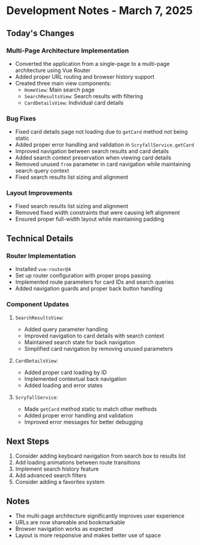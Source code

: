 # Development Notes - March 7, 2025

## Today's Changes

### Multi-Page Architecture Implementation
- Converted the application from a single-page to a multi-page architecture using Vue Router
- Added proper URL routing and browser history support
- Created three main view components:
  - `HomeView`: Main search page
  - `SearchResultsView`: Search results with filtering
  - `CardDetailsView`: Individual card details

### Bug Fixes
- Fixed card details page not loading due to `getCard` method not being static
- Added proper error handling and validation in `ScryfallService.getCard`
- Improved navigation between search results and card details
- Added search context preservation when viewing card details
- Removed unused `from` parameter in card navigation while maintaining search query context
- Fixed search results list sizing and alignment

### Layout Improvements
- Fixed search results list sizing and alignment
- Removed fixed width constraints that were causing left alignment
- Ensured proper full-width layout while maintaining padding

## Technical Details

### Router Implementation
- Installed `vue-router@4`
- Set up router configuration with proper props passing
- Implemented route parameters for card IDs and search queries
- Added navigation guards and proper back button handling

### Component Updates
1. `SearchResultsView`:
   - Added query parameter handling
   - Improved navigation to card details with search context
   - Maintained search state for back navigation
   - Simplified card navigation by removing unused parameters

2. `CardDetailsView`:
   - Added proper card loading by ID
   - Implemented contextual back navigation
   - Added loading and error states

3. `ScryfallService`:
   - Made `getCard` method static to match other methods
   - Added proper error handling and validation
   - Improved error messages for better debugging

## Next Steps
1. Consider adding keyboard navigation from search box to results list
2. Add loading animations between route transitions
3. Implement search history feature
4. Add advanced search filters
5. Consider adding a favorites system

## Notes
- The multi-page architecture significantly improves user experience
- URLs are now shareable and bookmarkable
- Browser navigation works as expected
- Layout is more responsive and makes better use of space 